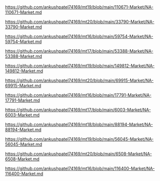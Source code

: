 <p><a href="https://github.com/ankushpatel74169/mt19/blob/main/110671-Market/NA-110671-Market.md">https://github.com/ankushpatel74169/mt19/blob/main/110671-Market/NA-110671-Market.md</a></p><p><a href="https://github.com/ankushpatel74169/mt20/blob/main/33790-Market/NA-33790-Market.md">https://github.com/ankushpatel74169/mt20/blob/main/33790-Market/NA-33790-Market.md</a></p><p><a href="https://github.com/ankushpatel74169/mt16/blob/main/59754-Market/NA-59754-Market.md">https://github.com/ankushpatel74169/mt16/blob/main/59754-Market/NA-59754-Market.md</a></p><p><a href="https://github.com/ankushpatel74169/mt17/blob/main/53388-Market/NA-53388-Market.md">https://github.com/ankushpatel74169/mt17/blob/main/53388-Market/NA-53388-Market.md</a></p><p><a href="https://github.com/ankushpatel74169/mt19/blob/main/149812-Market/NA-149812-Market.md">https://github.com/ankushpatel74169/mt19/blob/main/149812-Market/NA-149812-Market.md</a></p><p><a href="https://github.com/ankushpatel74169/mt20/blob/main/69915-Market/NA-69915-Market.md">https://github.com/ankushpatel74169/mt20/blob/main/69915-Market/NA-69915-Market.md</a></p><p><a href="https://github.com/ankushpatel74169/mt16/blob/main/17791-Market/NA-17791-Market.md">https://github.com/ankushpatel74169/mt16/blob/main/17791-Market/NA-17791-Market.md</a></p><p><a href="https://github.com/ankushpatel74169/mt17/blob/main/6003-Market/NA-6003-Market.md">https://github.com/ankushpatel74169/mt17/blob/main/6003-Market/NA-6003-Market.md</a></p><p><a href="https://github.com/ankushpatel74169/mt18/blob/main/88194-Market/NA-88194-Market.md">https://github.com/ankushpatel74169/mt18/blob/main/88194-Market/NA-88194-Market.md</a></p><p><a href="https://github.com/ankushpatel74169/mt19/blob/main/56045-Market/NA-56045-Market.md">https://github.com/ankushpatel74169/mt19/blob/main/56045-Market/NA-56045-Market.md</a></p><p><a href="https://github.com/ankushpatel74169/mt20/blob/main/6508-Market/NA-6508-Market.md">https://github.com/ankushpatel74169/mt20/blob/main/6508-Market/NA-6508-Market.md</a></p><p><a href="https://github.com/ankushpatel74169/mt16/blob/main/116400-Market/NA-116400-Market.md">https://github.com/ankushpatel74169/mt16/blob/main/116400-Market/NA-116400-Market.md</a></p>
